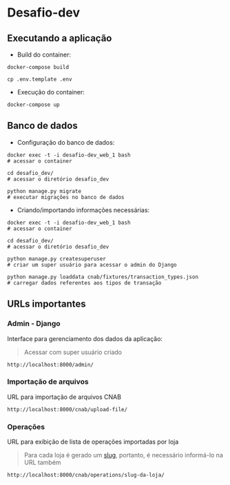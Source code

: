 # Desafio-dev

## Executando a aplicação
- Build do container:
```shell
docker-compose build

cp .env.template .env
```
- Execução do container:
```shell
docker-compose up
```
## Banco de dados
- Configuração do banco de dados:
```shell
docker exec -t -i desafio-dev_web_1 bash 
# acessar o container

cd desafio_dev/ 
# acessar o diretório desafio_dev

python manage.py migrate 
# executar migrações no banco de dados
```
- Criando/importando informações necessárias:
```shell
docker exec -t -i desafio-dev_web_1 bash 
# acessar o container

cd desafio_dev/ 
# acessar o diretório desafio_dev

python manage.py createsuperuser 
# criar um super usuário para acessar o admin do Django

python manage.py loaddata cnab/fixtures/transaction_types.json
# carregar dados referentes aos tipos de transação
```

## URLs importantes
### Admin - Django
Interface para gerenciamento dos dados da aplicação:
> Acessar com super usuário criado
```
http://localhost:8000/admin/
```

### Importação de arquivos
URL para importação de arquivos CNAB
```
http://localhost:8000/cnab/upload-file/
```

### Operações
URL para exibição de lista de operações importadas por loja
> Para cada loja é gerado um [slug](https://pt.wikipedia.org/wiki/Slug_%28programa%C3%A7%C3%A3o%29), portanto, é necessário informá-lo na URL também
```
http://localhost:8000/cnab/operations/slug-da-loja/
```